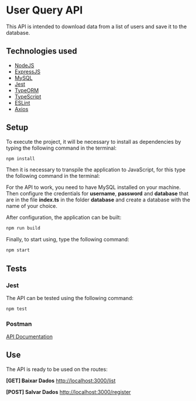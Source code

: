 # User Query API

This API is intended to download data from a list of users and save it to the database.

## Technologies used

- [NodeJS](https://nodejs.org/en/)
- [ExpressJS](https://expressjs.com/pt-br/)
- [MySQL](https://www.mysql.com/)
- [Jest](https://jestjs.io/)
- [TypeORM](https://typeorm.io/#/)
- [TypeScript](https://www.typescriptlang.org/)
- [ESLint](https://eslint.org/)
- [Axios](https://github.com/axios/axios)

## Setup

To execute the project, it will be necessary to install as dependencies by typing the following command in the terminal:

```bash
npm install
```

Then it is necessary to transpile the application to JavaScript, for this type the following command in the terminal:

For the API to work, you need to have MySQL installed on your machine. Then configure the credentials for **username**, **password** and **database** that are in the file **index.ts** in the folder **database** and create a database with the name of your choice.


After configuration, the application can be built:

```bash
npm run build
```

Finally, to start using, type the following command:

```bash
npm start
```

## Tests

### Jest

The API can be tested using the following command:

```bash
npm test
```

### Postman

[API Documentation](https://www.getpostman.com/collections/52d3c83303d2b8535257)

## Use

The API is ready to be used on the routes:

**[GET] Baixar Dados** [http://localhost:3000/list](http://localhost:3000/list)

**[POST] Salvar Dados** [http://localhost:3000/register](http://localhost:3000/register)



